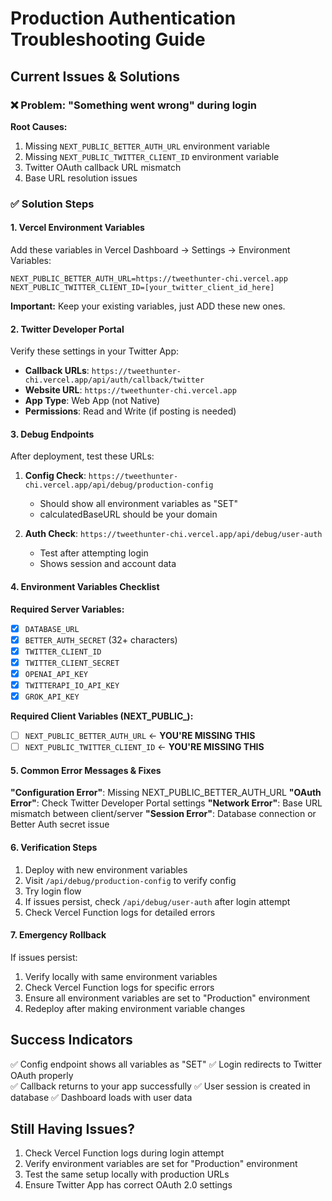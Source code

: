 # Production Authentication Troubleshooting Guide

## Current Issues & Solutions

### ❌ Problem: "Something went wrong" during login

**Root Causes:**
1. Missing `NEXT_PUBLIC_BETTER_AUTH_URL` environment variable
2. Missing `NEXT_PUBLIC_TWITTER_CLIENT_ID` environment variable  
3. Twitter OAuth callback URL mismatch
4. Base URL resolution issues

### ✅ Solution Steps

#### 1. Vercel Environment Variables
Add these variables in Vercel Dashboard → Settings → Environment Variables:

```
NEXT_PUBLIC_BETTER_AUTH_URL=https://tweethunter-chi.vercel.app
NEXT_PUBLIC_TWITTER_CLIENT_ID=[your_twitter_client_id_here]
```

**Important:** Keep your existing variables, just ADD these new ones.

#### 2. Twitter Developer Portal
Verify these settings in your Twitter App:
- **Callback URLs**: `https://tweethunter-chi.vercel.app/api/auth/callback/twitter`
- **Website URL**: `https://tweethunter-chi.vercel.app`
- **App Type**: Web App (not Native)
- **Permissions**: Read and Write (if posting is needed)

#### 3. Debug Endpoints
After deployment, test these URLs:

1. **Config Check**: `https://tweethunter-chi.vercel.app/api/debug/production-config`
   - Should show all environment variables as "SET"
   - calculatedBaseURL should be your domain

2. **Auth Check**: `https://tweethunter-chi.vercel.app/api/debug/user-auth`
   - Test after attempting login
   - Shows session and account data

#### 4. Environment Variables Checklist

**Required Server Variables:**
- [x] `DATABASE_URL`
- [x] `BETTER_AUTH_SECRET` (32+ characters)
- [x] `TWITTER_CLIENT_ID`
- [x] `TWITTER_CLIENT_SECRET`
- [x] `OPENAI_API_KEY`
- [x] `TWITTERAPI_IO_API_KEY`
- [x] `GROK_API_KEY`

**Required Client Variables (NEXT_PUBLIC_):**
- [ ] `NEXT_PUBLIC_BETTER_AUTH_URL` ← **YOU'RE MISSING THIS**
- [ ] `NEXT_PUBLIC_TWITTER_CLIENT_ID` ← **YOU'RE MISSING THIS**

#### 5. Common Error Messages & Fixes

**"Configuration Error"**: Missing NEXT_PUBLIC_BETTER_AUTH_URL
**"OAuth Error"**: Check Twitter Developer Portal settings
**"Network Error"**: Base URL mismatch between client/server
**"Session Error"**: Database connection or Better Auth secret issue

#### 6. Verification Steps

1. Deploy with new environment variables
2. Visit `/api/debug/production-config` to verify config
3. Try login flow
4. If issues persist, check `/api/debug/user-auth` after login attempt
5. Check Vercel Function logs for detailed errors

#### 7. Emergency Rollback

If issues persist:
1. Verify locally with same environment variables
2. Check Vercel Function logs for specific errors
3. Ensure all environment variables are set to "Production" environment
4. Redeploy after making environment variable changes

## Success Indicators

✅ Config endpoint shows all variables as "SET"
✅ Login redirects to Twitter OAuth properly  
✅ Callback returns to your app successfully
✅ User session is created in database
✅ Dashboard loads with user data

## Still Having Issues?

1. Check Vercel Function logs during login attempt
2. Verify environment variables are set for "Production" environment
3. Test the same setup locally with production URLs
4. Ensure Twitter App has correct OAuth 2.0 settings 